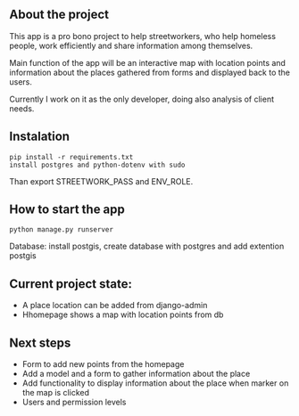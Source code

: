 ## About the project
This app is a pro bono project to help streetworkers, who help homeless people, work efficiently and share
information among themselves.

Main function of the app will be an interactive map with location points and information about the places gathered
from forms and displayed back to the users.

Currently I work on it as the only developer, doing also analysis of client needs.

## Instalation
```
pip install -r requirements.txt
install postgres and python-dotenv with sudo
```

Than export STREETWORK_PASS and ENV_ROLE.

## How to start the app

```
python manage.py runserver
```  

Database:
install postgis, create database with postgres and add extention postgis

## Current project state:
- A place location can be added from django-admin
- Hhomepage shows a map with location points from db

## Next steps
- Form to add new points from the homepage
- Add a model and a form to gather information about the place
- Add functionality to display information about the place when marker on the map is clicked
- Users and permission levels
